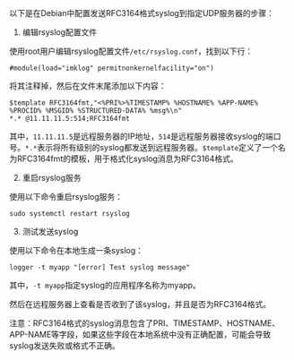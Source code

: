 以下是在Debian中配置发送RFC3164格式syslog到指定UDP服务器的步骤：

1. 编辑rsyslog配置文件

使用root用户编辑rsyslog配置文件`/etc/rsyslog.conf`，找到以下行：

```
#module(load="imklog" permitnonkernelfacility="on")
```

将其注释掉，然后在文件末尾添加以下内容：

```
$template RFC3164fmt,"<%PRI%>%TIMESTAMP% %HOSTNAME% %APP-NAME% %PROCID% %MSGID% %STRUCTURED-DATA% %msg%\n"
*.* @11.11.11.5:514;RFC3164fmt
```

其中，`11.11.11.5`是远程服务器的IP地址，`514`是远程服务器接收syslog的端口号。`*.*`表示将所有级别的syslog都发送到远程服务器。`$template`定义了一个名为RFC3164fmt的模板，用于格式化syslog消息为RFC3164格式。

2. 重启rsyslog服务

使用以下命令重启rsyslog服务：

```
sudo systemctl restart rsyslog
```

3. 测试发送syslog

使用以下命令在本地生成一条syslog：

```
logger -t myapp "[error] Test syslog message"
```

其中，`-t myapp`指定syslog的应用程序名称为myapp。

然后在远程服务器上查看是否收到了该syslog，并且是否为RFC3164格式。

注意：RFC3164格式的syslog消息包含了PRI、TIMESTAMP、HOSTNAME、APP-NAME等字段，如果这些字段在本地系统中没有正确配置，可能会导致syslog发送失败或格式不正确。